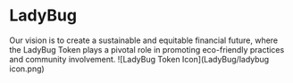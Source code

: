 # LadyBug
Our vision is to create a sustainable and equitable financial future, where the LadyBug Token plays a pivotal role in promoting eco-friendly practices and community involvement.
![LadyBug Token Icon](LadyBug/ladybug icon.png)
